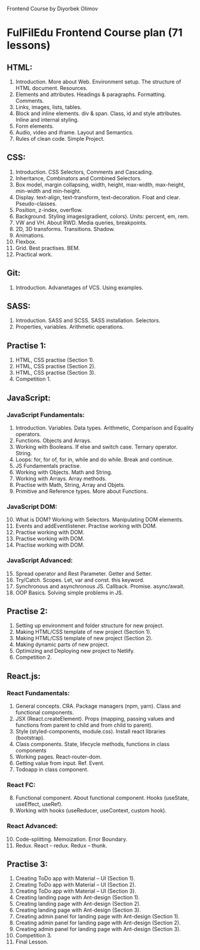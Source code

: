 Frontend Course by Diyorbek Olimov

# FulFilEdu Frontend Course plan (71 lessons)

## HTML:

1. Introduction. More about Web. Environment setup. The structure of HTML document. Resources.
2. Elements and attributes. Headings & paragraphs. Formatting. Comments.
3. Links, images, lists, tables.
4. Block and inline elements. div & span. Class, id and style attributes. Inline and internal styling.
5. Form elements.
6. Audio, video and iframe. Layout and Semantics.
7. Rules of clean code. Simple Project.

## CSS:

1. Introduction. CSS Selectors, Comments and Cascading.
2. Inheritance, Combinators and Combined Selectors.
3. Box model, margin collapsing, width, height, max-width, max-height, min-width and min-height.
4. Display. text-align, text-transform, text-decoration. Float and clear. Pseudo-classes.
5. Position, z-index, overflow.
6. Background. Styling images(gradient, colors). Units: percent, em, rem.
7. VW and VH. About RWD. Media queries, breakpoints.
8. 2D, 3D transforms. Transitions. Shadow.
9. Animations.
10. Flexbox.
11. Grid. Best practises. BEM.
12. Practical work.

## Git:

1. Introduction. Advanetages of VCS. Using examples.

## SASS:

1. Introduction. SASS and SCSS. SASS installation. Selectors.
2. Properties, variables. Arithmetic operations.

## Practise 1:

1. HTML, CSS practise (Section 1).
2. HTML, CSS practise (Section 2).
3. HTML, CSS practise (Section 3).
4. Competition 1.

## JavaScript:

### JavaScript Fundamentals:

1. Introduction. Variables. Data types. Arithmetic, Comparison and Equality operators.
2. Functions. Objects and Arrays.
3. Working with Booleans. If else and switch case. Ternary operator. String.
4. Loops: for, for of, for in, while and do while. Break and continue.
5. JS Fundamentals practise.
6. Working with Objects. Math and String.
7. Working with Arrays. Array methods.
8. Practise with Math, String, Array and Objets.
9. Primitive and Reference types. More about Functions.

### JavaScript DOM:

10. What is DOM? Working with Selectors. Manipulating DOM elements.
11. Events and  addEventlistener. Practise working with DOM.
12. Practise working with DOM.
13. Practise working with DOM.
14. Practise working with DOM.

### JavaScript Advanced:

15. Spread operator and Rest Parameter. Getter and Setter.
16. Try/Catch. Scopes. Let, var and const. this keyword.
17. Synchronous and asynchronous JS. Callback. Promise. async/await.
18. OOP Basics. Solving simple problems in JS.

## Practise 2:

1. Setting up environment and folder structure for new project.
2. Making HTML/CSS template of new project (Section 1).
3. Making HTML/CSS template of new project (Section 2).
4. Making dynamic parts of new project.
5. Optimizing and Deploying new project to Netlify.
6. Competition 2.

## React.js:

### React Fundamentals:

1. General concepts. CRA. Package managers (npm, yarn). Class and functional components.
2. JSX (React.createElement). Props (mapping, passing values and functions from parent to child and from child to parent).
3. Style (styled-components, module.css). Install react libraries (bootstrap).
4. Class components. State, lifecycle methods, functions in class components
5. Working pages. React-router-dom.
6. Getting value from input. Ref. Event.
7. Todoapp in class component.

### React FC:

8. Functional component. About functional component. Hooks (useState, useEffect, useRef).
9. Working with hooks (useReducer, useContext, custom hook).

### React Advanced:

10. Code-splitting. Memoization. Error Boundary.
11. Redux. React – redux. Redux – thunk.

## Practise 3:

1. Creating ToDo app with Material – UI (Section 1).
2. Creating ToDo app with Material – UI (Section 2).
3. Creating ToDo app with Material – UI (Section 3).
4. Creating landing page with Ant-design (Section 1).
5. Creating landing page with Ant-design (Section 2).
6. Creating landing page with Ant-design (Section 3).
7. Creating admin panel for landing page with Ant-design (Section 1).
8. Creating admin panel for landing page with Ant-design (Section 2).
9. Creating admin panel for landing page with Ant-design (Section 3).
10. Competition 3.
11. Final Lesson.

